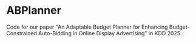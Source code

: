 # ABPlanner
Code for our paper "An Adaptable Budget Planner for Enhancing Budget-Constrained Auto-Bidding in Online Display Advertising" in KDD 2025.
